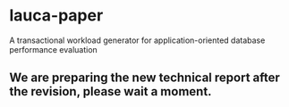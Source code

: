 # lauca-paper
A transactional workload generator for application-oriented database performance evaluation

## We are preparing the new technical report after the revision, please wait a moment.
